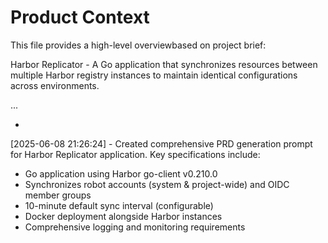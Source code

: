 # Product Context

This file provides a high-level overviewbased on project brief:

Harbor Replicator - A Go application that synchronizes resources between multiple Harbor registry instances to maintain identical configurations across environments.

...

*
[2025-06-08 21:26:24] - Created comprehensive PRD generation prompt for Harbor Replicator application. Key specifications include:
- Go application using Harbor go-client v0.210.0
- Synchronizes robot accounts (system & project-wide) and OIDC member groups
- 10-minute default sync interval (configurable)
- Docker deployment alongside Harbor instances
- Comprehensive logging and monitoring requirements
